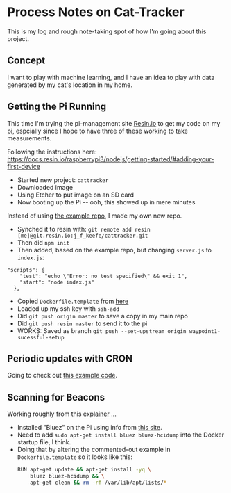 # Process Notes on Cat-Tracker

This is my log and rough note-taking spot of how I'm going about this project.

## Concept

I want to play with machine learning, and I have an idea to play with data generated by my cat's location in my home.

## Getting the Pi Running

This time I'm trying the pi-management site [Resin.io](http://resin.io) to get my code on my pi, espcially since I hope to have three of these working to take measurements.

Following the instructions here: https://docs.resin.io/raspberrypi3/nodejs/getting-started/#adding-your-first-device

- Started new project: `cattracker`
- Downloaded image
- Using Etcher to put image on an SD card
- Now booting up the Pi -- ooh, this showed up in mere minutes


Instead of using [the example repo](https://github.com/resin-io-projects/simple-server-node), I made my own new repo.

- Synched it to resin with: `git remote add resin [me]@git.resin.io:j_f_keefe/cattracker.git`
- Then did `npm init`
- Then added, based on the example repo, but changing `server.js` to `index.js`: 
```
"scripts": {
    "test": "echo \"Error: no test specified\" && exit 1",
    "start": "node index.js"
  },
```
- Copied `Dockerfile.template` from [here](https://github.com/resin-io-projects/simple-server-node/blob/master/Dockerfile.template)
- Loaded up my ssh key with `ssh-add`
- Did `git push origin master` to save a copy in my main repo
- Did `git push resin master` to send it to the pi
- WORKS: Saved as branch `git push --set-upstream origin waypoint1-sucessful-setup`

## Periodic updates with CRON

Going to check out [this example code](https://github.com/resin-io-playground/cron-example/blob/master/Dockerfile.template).


## Scanning for Beacons

Working roughly from this [explainer](https://blog.truthlabs.com/beacon-tracking-with-node-js-and-raspberry-pi-794afa880318) ...

- Installed "Bluez" on the Pi using info from [this site](https://www.thepolyglotdeveloper.com/2016/09/scan-bluetooth-enabled-ibeacons-via-raspberry-pi-iot-device/).
- Need to add `sudo apt-get install bluez bluez-hcidump` into the Docker startup file, I think.
- Doing that by altering the commented-out example in `Dockerfile.template` so it looks like this:
    ```bash
    RUN apt-get update && apt-get install -yq \
        bluez bluez-hcidump && \
        apt-get clean && rm -rf /var/lib/apt/lists/*
    ```
        
